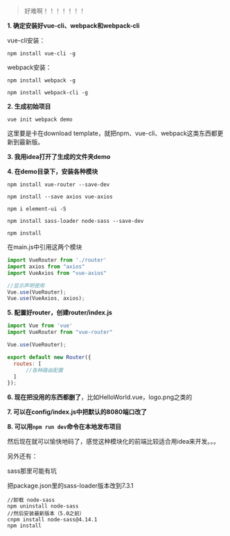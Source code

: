 > 好难啊！！！！！！！

**1. 确定安装好vue-cli、webpack和webpack-cli**

vue-cli安装：

`npm install vue-cli -g`

webpack安装：

`npm install webpack -g`

`npm install webpack-cli -g`

**2. 生成初始项目**

`vue init webpack demo`

这里要是卡在download template，就把npm、vue-cli、webpack这类东西都更新到最新版。

**3. 我用idea打开了生成的文件夹demo**

**4. 在demo目录下，安装各种模块**

`npm install vue-router --save-dev`

`npm install --save axios vue-axios`

`npm i element-ui -S`

`npm install sass-loader node-sass --save-dev`

`npm install`

在main.js中引用这两个模块

```javascript
import VueRouter from './router'
import axios from "axios"
import VueAxios from "vue-axios"

//显示声明使用
Vue.use(VueRouter);
Vue.use(VueAxios, axios);
```

**5. 配置好router，创建router/index.js**

```javascript
import Vue from 'vue'
import VueRouter from "vue-router"

Vue.use(VueRouter);

export default new Router({
  routes: [
      //各种路由配置
  ]
});
```

**6. 现在把没用的东西都删了**，比如HelloWorld.vue，logo.png之类的

**7. 可以在config/index.js中把默认的8080端口改了**

**8. 可以用`npm run dev`命令在本地发布项目**



然后现在就可以愉快地码了，感觉这种模块化的前端比较适合用idea来开发。。。



另外还有：

sass那里可能有坑

把package.json里的sass-loader版本改到7.3.1

```shell
//卸载 node-sass
npm uninstall node-sass
//然后安装最新版本（5.0之前）
cnpm install node-sass@4.14.1
npm install
```





